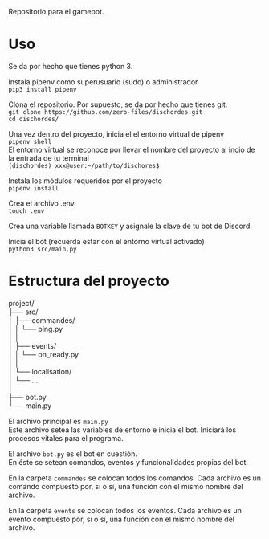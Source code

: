 Repositorio para el gamebot.

# Uso
Se da por hecho que tienes python 3. </br>

Instala pipenv como superusuario (sudo) o administrador </br>
`pip3 install pipenv`

Clona el repositorio. Por supuesto, se da por hecho que tienes git.  </br>
`git clone https://github.com/zero-files/dischordes.git`</br>
`cd dischordes/`

Una vez dentro del proyecto, inicia el el entorno virtual de pipenv </br>
`pipenv shell`</br>
El entorno virtual se reconoce por llevar el nombre del proyecto al incio de la entrada de tu terminal </br>
`(dischordes) xxx@user:~/path/to/dischores$`

Instala los módulos requeridos por el proyecto  </br>
`pipenv install`

Crea el archivo .env </br>
`touch .env`

Crea una variable llamada `BOTKEY` y asignale la clave de tu bot de Discord.  </br>

Inicia el bot (recuerda estar con el entorno virtual activado) </br>
`python3 src/main.py`
</br>

# Estructura del proyecto 
project/</br>
├── src/</br>
│   ├── commandes/</br>
│   │   └── ping.py</br>
│   │</br>
│   ├── events/</br>
│   │   └── on_ready.py</br>
│   │</br>
│   └── localisation/ </br>
│       └── ... </br>
│</br>
├── bot.py</br>
└── main.py</br>

El archivo principal es `main.py`</br>
Este archivo setea las variables de entorno e inicia el bot. Iniciará los procesos vitales para el programa. 

El archivo `bot.py` es el bot en cuestión. </br>
En éste se setean comandos, eventos y funcionalidades propias del bot. 

En la carpeta `commandes` se colocan todos los comandos. Cada archivo es un comando compuesto por, sí o sí, una función con el mismo nombre del archivo. 

En la carpeta `events` se colocan todos los eventos. Cada archivo es un evento compuesto por, sí o sí, una función con el mismo nombre del archivo. 